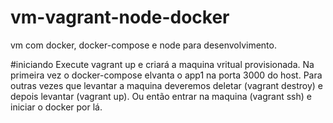 # vm-vagrant-node-docker
vm com docker, docker-compose e node para desenvolvimento.

#iniciando
Execute vagrant up e criará a maquina vritual provisionada. Na primeira vez o docker-compose elvanta o app1 na porta 3000 do host. Para outras vezes que levantar
a maquina deveremos deletar (vagrant destroy) e depois levantar (vagrant up). Ou então entrar na maquina (vagrant ssh) e iniciar o docker por lá.

